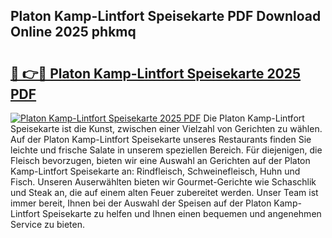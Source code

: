 ## Platon Kamp-Lintfort Speisekarte PDF Download Online 2025 phkmq

# <h2><a href="http://gc6j91.nevu.top/?p=Platon+Kamp-Lintfort+Speisekarte">🔗 👉🔴 Platon Kamp-Lintfort Speisekarte 2025 PDF</a></h2>

[![Platon Kamp-Lintfort Speisekarte 2025 PDF](https://i.imgur.com/dBaPXMq.png)](http://gc6j91.nevu.top/?p=Platon+Kamp-Lintfort+Speisekarte)
Die Platon Kamp-Lintfort Speisekarte ist die Kunst, zwischen einer Vielzahl von Gerichten zu wählen. Auf der Platon Kamp-Lintfort Speisekarte unseres Restaurants finden Sie leichte und frische Salate in unserem speziellen Bereich. Für diejenigen, die Fleisch bevorzugen, bieten wir eine Auswahl an Gerichten auf der Platon Kamp-Lintfort Speisekarte an: Rindfleisch, Schweinefleisch, Huhn und Fisch. Unseren Auserwählten bieten wir Gourmet-Gerichte wie Schaschlik und Steak an, die auf einem alten Feuer zubereitet werden. Unser Team ist immer bereit, Ihnen bei der Auswahl der Speisen auf der Platon Kamp-Lintfort Speisekarte zu helfen und Ihnen einen bequemen und angenehmen Service zu bieten.
